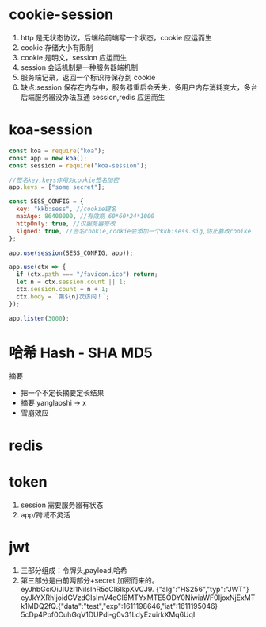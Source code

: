 # cookie-session

1. http 是无状态协议，后端给前端写一个状态，cookie 应运而生
2. cookie 存储大小有限制
3. cookie 是明文，session 应运而生
4. session 会话机制是一种服务器端机制
5. 服务端记录，返回一个标识符保存到 cookie
6. 缺点:session 保存在内存中，服务器重启会丢失，多用户内存消耗变大，多台后端服务器没办法互通 session,redis 应运而生

# koa-session

```javascript
const koa = require("koa");
const app = new koa();
const session = require("koa-session");

//签名key,keys作用对cookie签名加密
app.keys = ["some secret"];

const SESS_CONFIG = {
  key: "kkb:sess", //cookie键名
  maxAge: 86400000, //有效期 60*60*24*1000
  httpOnly: true, //仅服务器修改
  signed: true, //签名cookie,cookie会添加一个kkb:sess.sig,防止篡改cooike
};

app.use(session(SESS_CONFIG, app));

app.use(ctx => {
  if (ctx.path === "/favicon.ico") return;
  let n = ctx.session.count || 1;
  ctx.session.count = n + 1;
  ctx.body = `第${n}次访问！`;
});

app.listen(3000);
```

# 哈希 Hash - SHA MD5

摘要

- 把一个不定长摘要定长结果
- 摘要 yanglaoshi -> x
- 雪崩效应

# redis

# token

1. session 需要服务器有状态
2. app/跨域不灵活

# jwt

1. 三部分组成：令牌头,payload,哈希
2. 第三部分是由前两部分+secret 加密而来的。
   eyJhbGciOiJIUzI1NiIsInR5cCI6IkpXVCJ9. {"alg":"HS256","typ":"JWT"}
   eyJkYXRhIjoidGVzdCIsImV4cCI6MTYxMTE5ODY0NiwiaWF0IjoxNjExMTk1MDQ2fQ.{"data":"test","exp":1611198646,"iat":1611195046}
   5cDp4Ppf0CuhGqV1DUPdi-g0v31LdyEzuirkXMq6UqI
